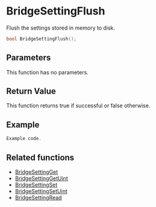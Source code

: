 # BridgeSettingFlush

Flush the settings stored in memory to disk.

```c++
bool BridgeSettingFlush();
```

## Parameters

This function has no parameters.

## Return Value

This function returns true if successful or false otherwise.

## Example

```c++
Example code.
```

## Related functions

- [BridgeSettingGet](./BridgeSettingGet.md)
- [BridgeSettingGetUint](./BridgeSettingGetUint.md)
- [BridgeSettingSet](./BridgeSettingSet.md)
- [BridgeSettingSetUint](./BridgeSettingSetUint.md)
- [BridgeSettingRead](./BridgeSettingRead.md)